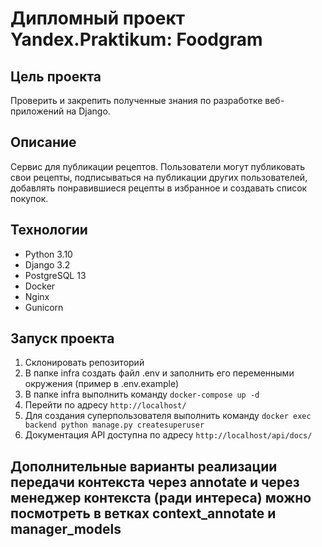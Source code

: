 # Дипломный проект Yandex.Praktikum: Foodgram

## Цель проекта
Проверить и закрепить полученные знания по разработке веб-приложений на Django.

## Описание
Сервис для публикации рецептов. Пользователи могут публиковать свои рецепты, подписываться на публикации других пользователей, добавлять понравившиеся рецепты в избранное и создавать список покупок.

## Технологии
- Python 3.10
- Django 3.2
- PostgreSQL 13
- Docker
- Nginx
- Gunicorn

## Запуск проекта
1. Склонировать репозиторий
2. В папке infra создать файл .env и заполнить его переменными окружения (пример в .env.example)
3. В папке infra выполнить команду `docker-compose up -d`
4. Перейти по адресу `http://localhost/`
5. Для создания суперпользователя выполнить команду `docker exec backend python manage.py createsuperuser`
6. Документация API доступна по адресу `http://localhost/api/docs/`

## Дополнительные варианты реализации передачи контекста через annotate и через менеджер контекста (ради интереса) можно посмотреть в ветках context_annotate и manager_models